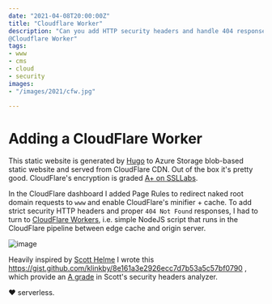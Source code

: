 ```yaml
---
date: "2021-04-08T20:00:00Z"
title: "Cloudflare Worker"
description: "Can you add HTTP security headers and handle 404 responses properly in static websites? I use a 
@Cloudflare Worker"
tags:
- www
- cms
- cloud
- security
images:
- "/images/2021/cfw.jpg"

---
```


# Adding a CloudFlare Worker 

This static website is generated by [Hugo](../../2020/hugo) to Azure Storage blob-based static website and served from CloudFlare CDN. Out of the box it's pretty good. CloudFlare's encryption is graded [A+ on SSLLabs](https://www.ssllabs.com/ssltest/analyze.html?d=kli.dk&latest). 

In the CloudFlare dashboard I added Page Rules to redirect naked root domain requests to `www` and enable CloudFlare's minifier + cache. To add strict security HTTP headers and proper `404 Not Found` responses, I had to turn to [CloudFlare Workers](https://workers.cloudflare.com/), i.e. simple NodeJS script that runs in the CloudFlare pipeline between edge cache and origin server.

![image](/images/2021/cfw.jpg) 

Heavily inspired by [Scott Helme](https://scotthelme.co.uk/security-headers-cloudflare-worker/) I wrote this https://gist.github.com/klinkby/8e161a3e2926ecc7d7b53a5c57bf0790 , which provide an [A grade](https://securityheaders.com/?q=https%3A%2F%2Fwww.kli.dk%2F) in Scott's security headers analyzer.

❤ serverless.